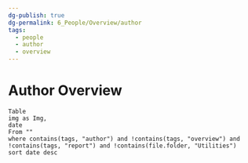 ```yaml
---
dg-publish: true
dg-permalink: 6_People/Overview/author
tags:
  - people
  - author
  - overview
---
```

# Author Overview
 ```dataview
Table 
img as Img,
date
From ""
where contains(tags, "author") and !contains(tags, "overview") and !contains(tags, "report") and !contains(file.folder, "Utilities")
sort date desc
```



